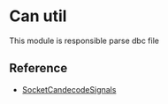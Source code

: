 # Can util
This module is responsible parse dbc file

## Reference
* [SocketCandecodeSignals](https://github.com/ebroecker/SocketCandecodeSignals)

